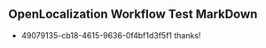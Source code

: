 ## OpenLocalization Workflow Test MarkDown
* 49079135-cb18-4615-9636-0f4bf1d3f5f1 
thanks!<!--HONumber=Mar16_HO4-->
